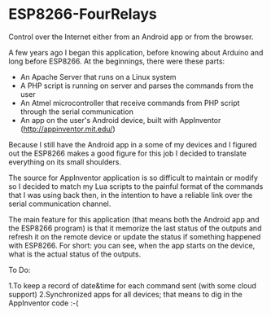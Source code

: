 # ESP8266-FourRelays
Control over the Internet either from an Android app or from the browser. 

A few years ago I began this application, before knowing about Arduino and long before ESP8266.
At the beginnings, there were these parts:
  - An Apache Server that runs on a Linux system
  - A PHP script is running on server and parses the commands from the user
  - An Atmel microcontroller that receive commands from PHP script through the serial communication
  - An app on the user's Android device, built with AppInventor (http://appinventor.mit.edu/)

Because I still have the Android app in a some of my devices and I figured out the ESP8266 makes a good figure for this job I decided to translate everything on its small shoulders.

The source for AppInventor application is so difficult to maintain or modify so I decided to match my Lua scripts to the painful format of the commands that I was using back then, in the intention to have a reliable link over the serial communication channel.

The main feature for this application (that means both the Android app and the ESP8266 program) is that it memorize the last status of the outputs and refresh it on the remote device or update the status if something happened with ESP8266. For short: you can see, when the app starts on the device, what is the actual status of the outputs.

To Do:

  1.To keep a record of date&time for each command sent (with some cloud support)
  2.Synchronized apps for all devices; that means to dig in the AppInventor code :-(
